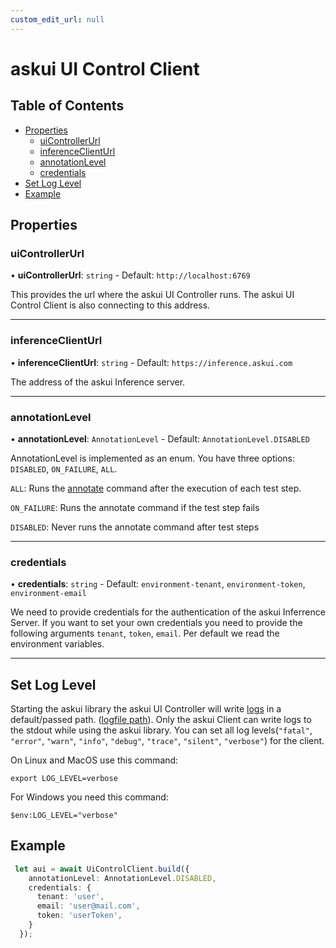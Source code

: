 ```yaml
---
custom_edit_url: null
---
```

# askui UI Control Client

## Table of Contents

  - [Properties](#properties)
    - [uiControllerUrl](#uiControllerUrl)
    - [inferenceClientUrl](#inferenceClientUrl)
    - [annotationLevel](#annotationLevel)
    - [credentials](#credentials)
  - [Set Log Level](#set-log-level)  
  - [Example](#example)  
## Properties

### uiControllerUrl

• **uiControllerUrl**: `string` - Default: `http://localhost:6769`

This provides the url where the askui UI Controller runs. The askui UI Control Client is also connecting
to this address.
___

### inferenceClientUrl

• **inferenceClientUrl**: `string` - Default: `https://inference.askui.com`

The address of the askui Inference server.
___

### annotationLevel

• **annotationLevel**: `AnnotationLevel` - Default: `AnnotationLevel.DISABLED`

AnnotationLevel is implemented as an enum. You have three options: `DISABLED`, `ON_FAILURE`, `ALL`.

`ALL`:  Runs the [annotate](../../general/05-Tooling/annotate-image.md) command after the execution of each test step.


`ON_FAILURE`: Runs the annotate command if the test step fails 


`DISABLED`: Never runs the annotate command after test steps
___

### credentials

• **credentials**: `string` - Default: `environment-tenant`, `environment-token`, `environment-email`

We need to provide credentials for the authentication of the askui Inferrence Server. If you want to set your own credentials you need to provide the following arguments `tenant`, `token`, `email`. Per default we read the environment variables.
___

## Set Log Level

Starting the askui library the askui UI Controller will write [logs](../06-Configuration/askui-ui-controller.md#loglevel) in a default/passed path. ([logfile path](../06-Configuration/askui-ui-controller.md#logfilepath)).
Only the askui Client can write logs to the stdout while using the askui library.
You can set all log levels(`"fatal"`, `"error"`, `"warn"`, `"info"`, `"debug"`, `"trace"`, `"silent"`, `"verbose"`) for the client.

On Linux and MacOS use this command:
```shell
export LOG_LEVEL=verbose
```

For Windows you need this command:
 ```shell
$env:LOG_LEVEL="verbose"
```
## Example

```typescript
 let aui = await UiControlClient.build({
    annotationLevel: AnnotationLevel.DISABLED,
    credentials: {
      tenant: 'user',
      email: 'user@mail.com',
      token: 'userToken',
    }
  });
```
